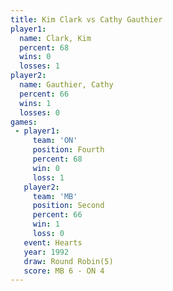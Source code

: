 ```yaml
---
title: Kim Clark vs Cathy Gauthier
player1:               
  name: Clark, Kim     
  percent: 68          
  wins: 0              
  losses: 1            
player2:               
  name: Gauthier, Cathy
  percent: 66          
  wins: 1              
  losses: 0            
games:
 - player1:          
     team: 'ON'      
     position: Fourth
     percent: 68     
     win: 0          
     loss: 1         
   player2:          
     team: 'MB'      
     position: Second
     percent: 66     
     win: 1          
     loss: 0         
   event: Hearts       
   year: 1992          
   draw: Round Robin(5)
   score: MB 6 - ON 4  
---
```

